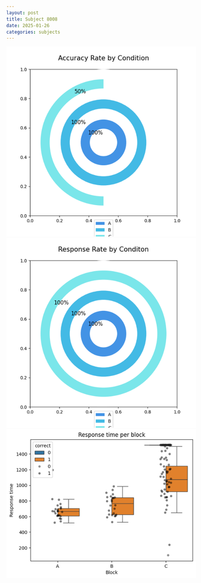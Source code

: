 ```yaml
---
layout: post
title: Subject 8008
date: 2025-01-26
categories: subjects
---
```


![](data/8008/run-22/8008_accuracy_rate.png)
![](data/8008/run-22/8008_response_rate.png)
![](data/8008/run-22/8008_rt.png)
